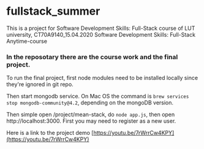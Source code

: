 # fullstack_summer
This is a project for Software Development Skills: Full-Stack course of LUT university, CT70A9140_15.04.2020 Software Development Skills: Full-Stack Anytime-course 

### In the reposotary there are the course work and the final project.

To run the final project, first node modules need to be installed locally since they're ignored in git repo. 

Then start mongodb service. On Mac OS the command is `brew services stop mongodb-community@4.2`, depending on the mongoDB version. 

Then simple open /project/mean-stack, do `node app.js`, then open http://localhost:3000.
First you may need to register as a new user. 

Here is a link to the project demo [https://youtu.be/7rWrrCw4KPY](https://youtu.be/7rWrrCw4KPY)
